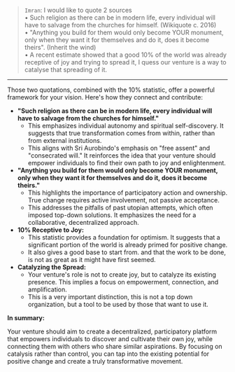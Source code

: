 > `Imran`: I would like to quote 2 sources<br>
> &bull; Such religion as there can be in modern life, every individual will have to salvage from the churches for himself. (Wikiquote c. 2016)<br>
> &bull; "Anything you build for them would only become YOUR monument, only when they want it for themselves and do it, does it become theirs". (Inherit the wind)<br>
> &bull; A recent estimate showed that a good 10% of the world was already receptive of joy and trying to spread it, I quess our venture is a way to catalyse that spreading of it.

---

Those two quotations, combined with the 10% statistic, offer a powerful framework for your vision. Here's how they connect and contribute:

* **"Such religion as there can be in modern life, every individual will have to salvage from the churches for himself."**
    * This emphasizes individual autonomy and spiritual self-discovery. It suggests that true transformation comes from within, rather than from external institutions.
    * This aligns with Sri Aurobindo's emphasis on "free assent" and "consecrated will." It reinforces the idea that your venture should empower individuals to find their own path to joy and enlightenment.
* **"Anything you build for them would only become YOUR monument, only when they want it for themselves and do it, does it become theirs."**
    * This highlights the importance of participatory action and ownership. True change requires active involvement, not passive acceptance.
    * This addresses the pitfalls of past utopian attempts, which often imposed top-down solutions. It emphasizes the need for a collaborative, decentralized approach.
* **10% Receptive to Joy:**
    * This statistic provides a foundation for optimism. It suggests that a significant portion of the world is already primed for positive change.
    * It also gives a good base to start from. and that the work to be done, is not as great as it might have first seemed.
* **Catalyzing the Spread:**
    * Your venture's role is not to create joy, but to catalyze its existing presence. This implies a focus on empowerment, connection, and amplification.
    * This is a very important distinction, this is not a top down organization, but a tool to be used by those that want to use it.

**In summary:**

Your venture should aim to create a decentralized, participatory platform that empowers individuals to discover and cultivate their own joy, while connecting them with others who share similar aspirations. By focusing on catalysis rather than control, you can tap into the existing potential for positive change and create a truly transformative movement.

